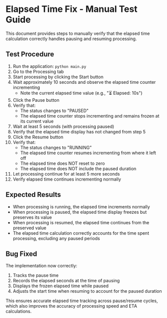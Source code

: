 # Elapsed Time Fix - Manual Test Guide

This document provides steps to manually verify that the elapsed time calculation correctly handles pausing and resuming processing.

## Test Procedure

1. Run the application: `python main.py`
2. Go to the Processing tab
3. Start processing by clicking the Start button
4. Wait approximately 10 seconds and observe the elapsed time counter incrementing
   - Note the current elapsed time value (e.g., "⏳ Elapsed: 10s")
5. Click the Pause button
6. Verify that:
   - The status changes to "PAUSED"
   - The elapsed time counter stops incrementing and remains frozen at its current value
7. Wait at least 5 seconds (with processing paused)
8. Verify that the elapsed time display has not changed from step 5
9. Click the Resume button
10. Verify that:
    - The status changes to "RUNNING" 
    - The elapsed time counter resumes incrementing from where it left off
    - The elapsed time does NOT reset to zero
    - The elapsed time does NOT include the paused duration
11. Let processing continue for at least 5 more seconds
12. Verify elapsed time continues incrementing normally

## Expected Results

- When processing is running, the elapsed time increments normally
- When processing is paused, the elapsed time display freezes but preserves its value
- When processing is resumed, the elapsed time continues from the preserved value
- The elapsed time calculation correctly accounts for the time spent processing, excluding any paused periods

## Bug Fixed

The implementation now correctly:
1. Tracks the pause time
2. Records the elapsed seconds at the time of pausing
3. Displays the frozen elapsed time while paused
4. Adjusts the start time when resuming to account for the paused duration

This ensures accurate elapsed time tracking across pause/resume cycles, which also improves the accuracy of processing speed and ETA calculations.